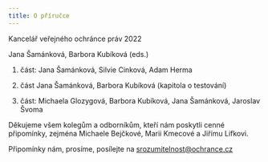 ```yaml
---
title: O příručce
---
```

Kancelář veřejného ochránce práv 2022

Jana Šamánková, Barbora Kubíková (eds.)

1. část: Jana Šamánková, Silvie Cinková, Adam Herma

2. část Jana Šamánková, Barbora Kubíková (kapitola o testování)

3. část: Michaela Glozygová, Barbora Kubíková, Jana Šamánková, Jaroslav Švoma

Děkujeme všem kolegům a odborníkům, kteří nám poskytli cenné připomínky, zejména Michaele Bejčkové, Marii Kmecové a Jiřímu Lifkovi.

Připomínky nám, prosíme, posílejte na [srozumitelnost@ochrance.cz](mailto:srozumitelnost@ochrance.cz)